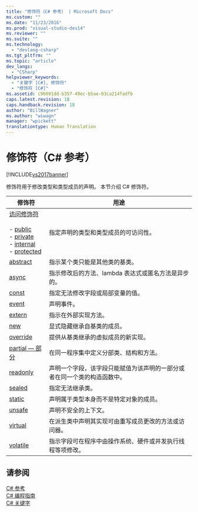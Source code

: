 ```yaml
---
title: "修饰符（C# 参考） | Microsoft Docs"
ms.custom: ""
ms.date: "11/23/2016"
ms.prod: "visual-studio-dev14"
ms.reviewer: ""
ms.suite: ""
ms.technology: 
  - "devlang-csharp"
ms.tgt_pltfrm: ""
ms.topic: "article"
dev_langs: 
  - "CSharp"
helpviewer_keywords: 
  - "关键字 [C#], 修饰符"
  - "修饰符 [C#]"
ms.assetid: c96691dd-b357-49ec-b5ae-03ca214fadfb
caps.latest.revision: 18
caps.handback.revision: 18
author: "BillWagner"
ms.author: "wiwagn"
manager: "wpickett"
translationtype: Human Translation
---
```

# 修饰符（C# 参考）
[!INCLUDE[vs2017banner](../../../csharp/includes/vs2017banner.md)]

修饰符用于修改类型和类型成员的声明。  本节介绍 C\# 修饰符。  
  
|修饰符|用途|  
|---------|--------|  
|[访问修饰符](../../../csharp/language-reference/keywords/access-modifiers.md)<br /><br /> -   [public](../../../csharp/language-reference/keywords/public.md)<br />-   [private](../../../csharp/language-reference/keywords/private.md)<br />-   [internal](../../../csharp/language-reference/keywords/internal.md)<br />-   [protected](../../../csharp/language-reference/keywords/protected.md)|指定声明的类型和类型成员的可访问性。|  
|[abstract](../../../csharp/language-reference/keywords/abstract.md)|指示某个类只能是其他类的基类。|  
|[async](../../../csharp/language-reference/keywords/async.md)|指示修改后的方法、lambda 表达式或匿名方法是异步的。|  
|[const](../../../csharp/language-reference/keywords/const.md)|指定无法修改字段或局部变量的值。|  
|[event](../../../csharp/language-reference/keywords/event.md)|声明事件。|  
|[extern](../../../csharp/language-reference/keywords/extern.md)|指示在外部实现方法。|  
|[new](../../../csharp/language-reference/keywords/new.md)|显式隐藏继承自基类的成员。|  
|[override](../../../csharp/language-reference/keywords/override.md)|提供从基类继承的虚拟成员的新实现。|  
|[partial — 部分](../../../csharp/language-reference/keywords/partial-type.md)|在同一程序集中定义分部类、结构和方法。|  
|[readonly](../../../csharp/language-reference/keywords/readonly.md)|声明一个字段，该字段只能赋值为该声明的一部分或者在同一个类的构造函数中。|  
|[sealed](../../../csharp/language-reference/keywords/sealed.md)|指定无法继承类。|  
|[static](../../../csharp/language-reference/keywords/static.md)|声明属于类型本身而不是特定对象的成员。|  
|[unsafe](../../../csharp/language-reference/keywords/unsafe.md)|声明不安全的上下文。|  
|[virtual](../../../csharp/language-reference/keywords/virtual.md)|在派生类中声明其实现可由重写成员更改的方法或访问器。|  
|[volatile](../../../csharp/language-reference/keywords/volatile.md)|指示字段可在程序中由操作系统、硬件或并发执行线程等项修改。|  
  
## 请参阅  
 [C\# 参考](../../../csharp/language-reference/index.md)   
 [C\# 编程指南](../../../csharp/programming-guide/index.md)   
 [C\# 关键字](../../../csharp/language-reference/keywords/index.md)
